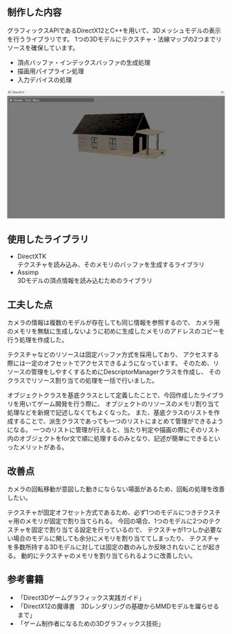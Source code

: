 ## 制作した内容
グラフィックスAPIであるDirectX12とC++を用いて、3Dメッシュモデルの表示を行うライブラリです。
1つの3Dモデルにテクスチャ・法線マップの2つまでリソースを確保しています。

- 頂点バッファ・インデックスバッファの生成処理
- 描画用パイプライン処理
- 入力デバイスの処理

![内容画像１](画像１.png)

## 使用したライブラリ
- DirectXTK\
  テクスチャを読み込み、そのメモリのバッファを生成するライブラリ
- Assimp\
  3Dモデルの頂点情報を読み込むためのライブラリ


## 工夫した点
カメラの情報は複数のモデルが存在しても同じ情報を参照するので、
カメラ用のメモリを無駄に生成しないように初めに生成したメモリのアドレスのコピーを行う処理を作成した。

テクスチャなどのリソースは固定バッファ方式を採用しており、
アクセスする際には一定のオフセットでアクセスできるようになっています。
そのため、リソースの管理をしやすくするためにDescriptorManagerクラスを作成し、
そのクラスでリソース割り当ての処理を一括で行いました。

オブジェクトクラスを基底クラスとして定義したことで、今回作成したライブラリを用いてゲーム開発を行う際に、
オブジェクトのリソースのメモリ割り当て処理などを新規で記述しなくてもよくなった。
また、基底クラスのリストを作成することで、派生クラスであっても一つのリストにまとめて管理ができるようになる。
一つのリストに管理が行えると、当たり判定や描画の際にそのリスト内のオブジェクトをfor文で順に処理するのみとなり、記述が簡単にできるといったメリットがある。

## 改善点
カメラの回転移動が意図した動きにならない場面があるため、回転の処理を改善したい。

テクスチャが固定オフセット方式であるため、必ず1つのモデルにつきテクスチャ用のメモリが固定で割り当てられる。
今回の場合、1つのモデルに2つのテクスチャを固定で割り当てる設定を行っているので、
テクスチャが1つしか必要ない場合のモデルに関しても余分にメモリを割り当ててしまったり、
テクスチャを多数所持する3Dモデルに対しては固定の数のみしか反映されないことが起きる。
動的にテクスチャのメモリを割り当てられるように改善したい。

## 参考書籍
- 「Direct3Dゲームグラフィックス実践ガイド」
- 「DirectX12の魔導書　3Dレンダリングの基礎からMMDモデルを躍らせるまで」
- 「ゲーム制作者になるための3Dグラフィックス技術」
